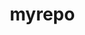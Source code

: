 # myrepo

<html lang="en">
<head>
    <meta charset="UTF-8">
    <meta name="viewport" content="width=device-width, initial-scale=1.0">
    <meta name="description" content="Personal Portfolio Website">
    <title>Your Martin - Portfolio</title>
    <style>
        /* Basic reset */
        * {
            margin: 0;
            padding: 0;
            box-sizing: border-box;
        }

        body {
            font-family: Arial, sans-serif;
            background-color: #f5f5f5;
            color: #333;
        }

        header {
            background-color: maroon;
            padding: 20px;
            text-align: center;
            color: white;
        }

        header h1 {
            font-size: 2.5rem;
        }

        nav {
            text-align: center;
            margin-top: 20px;
        }

        nav a {
            color: black;
            text-decoration: none;
            margin: 0 15px;
            font-size: 1.2rem;
            padding: 8px 16px;
            border-radius: 5px;
            transition: background-color 0.3s ease;
        }

        nav a:hover {
            background-color: #fff;
            color: maroon;
        }

        section {
            padding: 60px 20px;
            text-align: center;
        }

        .about-me, .skills, .contact {
            margin: 20px auto;
            max-width: 900px;
        }

        .about-me h2, .skills h2, .contact h2 {
            font-size: 2rem;
            color: maroon;
        }

        .about-me p, .skills ul, .contact form {
            font-size: 1.2rem;
            line-height: 1.6;
        }

        .skills ul {
            list-style: none;
            padding: 0;
        }

        .skills ul li {
            margin-bottom: 10px;
        }

        footer {
            background-color: maroon;
            color: white;
            text-align: center;
            padding: 20px;
        }

        footer p {
            font-size: 1rem;
        }

        footer a {
            color: white;
            text-decoration: none;
        }

        footer a:hover {
            text-decoration: underline;
        }
    </style>
</head>
<body>

<header>
    <h1>Your Name</h1>
    <p>Welcome to my personal portfolio</p>
</header>

<nav>
    <a href="#about-me">About Me</a>
    <a href="#skills">Skills</a>
    <a href="#contact">Contact</a>
</nav>

<section id="about-me" class="about-me">
    <h2>About Me</h2>
    <p>
        I am a passionate professional with a love for creating dynamic and impactful solutions.
        My background in Data Science and experience in various technical fields has enabled me to
        develop a unique set of skills, ranging from data analysis to machine learning.
    </p>
</section>

<section id="skills" class="skills">
    <h2>Skills</h2>
    <ul>
        <li>Data Science</li>
        <li>Python, R, SQL</li>
        <li>Machine Learning Algorithms</li>
        <li>Data Visualization (Tableau, PowerBI)</li>
        <li>Cloud Computing (AWS, GCP)</li>
    </ul>
</section>

<section id="contact" class="contact">
    <h2>Contact Me</h2>
    <form>
        <input type="text" placeholder="Your Name" required><br><br>
        <input type="email" placeholder="Your Email" required><br><br>
        <textarea placeholder="Your Message" required></textarea><br><br>
        <button type="submit">Send Message</button>
    </form>
</section>

<footer>
    <p>&copy; 2025 Your Name | <a href="https://www.linkedin.com/in/yourname">LinkedIn</a> | <a href="mailto:your.email@example.com">Email</a></p>
</footer>

<script>
    // Form submission behavior (just a placeholder)
    document.querySelector('form').addEventListener('submit', function(event) {
        event.preventDefault();
        alert('Your message has been sent!');
    });
</script>

</body>
</html>
